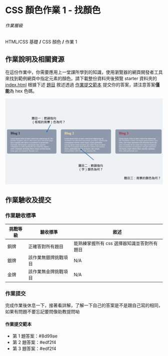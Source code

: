 # CSS 顏色作業 1 - 找顏色

###### 作業層級

HTML/CSS 基礎 **/** CSS 顏色 **/** 作業 1

## 作業說明及相關資源

在這份作業中，你需要應用上一堂課所學到的知識，使用瀏覽器的網頁開發者工具來找到範例網頁中指定元素的顏色。請下載整份資料夾後預覽 starter 資料夾的 [index.html](./index.html) 根據下述 [題目](./%E9%A1%8C%E7%9B%AE.png) 敘述透過 [作業提交範本](#作業提交範本) 提交你的答案，請注意答案**僅能**為 hex 色碼。

![題目](./%E9%A1%8C%E7%9B%AE.png)

## 作業驗收及提交

### 作業驗收標準

| 挑戰等級 | 驗收標準             | 敘述                                        |
| -------- | -------------------- | ------------------------------------------- |
| 銅牌     | 正確答對所有題目     | 能熟練掌握所有 css 選擇器知識並答對所有題目 |
| 銀牌     | 該作業無銀牌挑戰項目 | N/A                                         |
| 金牌     | 該作業無金牌挑戰項目 | N/A                                         |

### 作業提交

完成作業後休息一下，接著看詳解，了解一下自己的答案是不是跟自己寫的相同，如果有問題不要忘記要問像助教提問呦

#### 作業提交範本

- 第 1 題答案：#8d99ae
- 第 2 題答案：#edf2f4
- 第 3 題答案：#edf2f4
